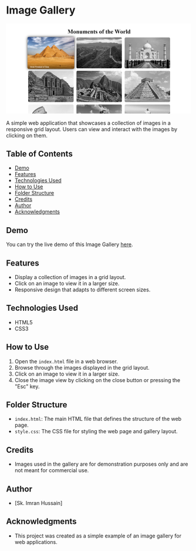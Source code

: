 # Image Gallery

![Image Gallery Screenshot](images/screenshot.png)

A simple web application that showcases a collection of images in a responsive grid layout. Users can view and interact with the images by clicking on them.

## Table of Contents

- [Demo](#demo)
- [Features](#features)
- [Technologies Used](#technologies-used)
- [How to Use](#how-to-use)
- [Folder Structure](#folder-structure)
- [Credits](#credits)
- [Author](#author)
- [Acknowledgments](#acknowledgments)

## Demo

You can try the live demo of this Image Gallery [here](https://skimran-coder.github.io/Image-Gallery/).

## Features

- Display a collection of images in a grid layout.
- Click on an image to view it in a larger size.
- Responsive design that adapts to different screen sizes.

## Technologies Used

- HTML5
- CSS3

## How to Use

1. Open the `index.html` file in a web browser.
2. Browse through the images displayed in the grid layout.
3. Click on an image to view it in a larger size.
4. Close the image view by clicking on the close button or pressing the "Esc" key.

## Folder Structure

- `index.html`: The main HTML file that defines the structure of the web page.
- `style.css`: The CSS file for styling the web page and gallery layout.

## Credits

- Images used in the gallery are for demonstration purposes only and are not meant for commercial use.

## Author

- [Sk. Imran Hussain]

## Acknowledgments

- This project was created as a simple example of an image gallery for web applications.

